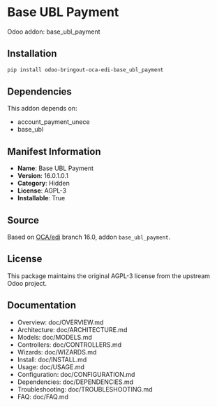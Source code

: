 # Base UBL Payment

Odoo addon: base_ubl_payment

## Installation

```bash
pip install odoo-bringout-oca-edi-base_ubl_payment
```

## Dependencies

This addon depends on:
- account_payment_unece
- base_ubl

## Manifest Information

- **Name**: Base UBL Payment
- **Version**: 16.0.1.0.1
- **Category**: Hidden
- **License**: AGPL-3
- **Installable**: True

## Source

Based on [OCA/edi](https://github.com/OCA/edi) branch 16.0, addon `base_ubl_payment`.

## License

This package maintains the original AGPL-3 license from the upstream Odoo project.

## Documentation

- Overview: doc/OVERVIEW.md
- Architecture: doc/ARCHITECTURE.md
- Models: doc/MODELS.md
- Controllers: doc/CONTROLLERS.md
- Wizards: doc/WIZARDS.md
- Install: doc/INSTALL.md
- Usage: doc/USAGE.md
- Configuration: doc/CONFIGURATION.md
- Dependencies: doc/DEPENDENCIES.md
- Troubleshooting: doc/TROUBLESHOOTING.md
- FAQ: doc/FAQ.md
